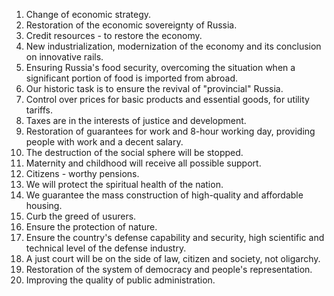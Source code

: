 
 1. Change of economic strategy.
 2. Restoration of the economic sovereignty of Russia.
 3. Credit resources - to restore the economy.
 4. New industrialization, modernization of the economy and its conclusion on innovative rails.
 5. Ensuring Russia's food security, overcoming the situation when a significant portion of food is imported from abroad.
 6. Our historic task is to ensure the revival of "provincial" Russia.
 7. Control over prices for basic products and essential goods, for utility tariffs.
 8. Taxes are in the interests of justice and development.
 9. Restoration of guarantees for work and 8-hour working day, providing people with work and a decent salary.
 10. The destruction of the social sphere will be stopped.
 11. Maternity and childhood will receive all possible support.
 12. Citizens - worthy pensions.
 13. We will protect the spiritual health of the nation.
 14. We guarantee the mass construction of high-quality and affordable housing.
 15. Curb the greed of usurers.
 16. Ensure the protection of nature.
 17. Ensure the country's defense capability and security, high scientific and technical level of the defense industry.
 18. A just court will be on the side of law, citizen and society, not oligarchy.
 19. Restoration of the system of democracy and people's representation.
 20. Improving the quality of public administration.
   
